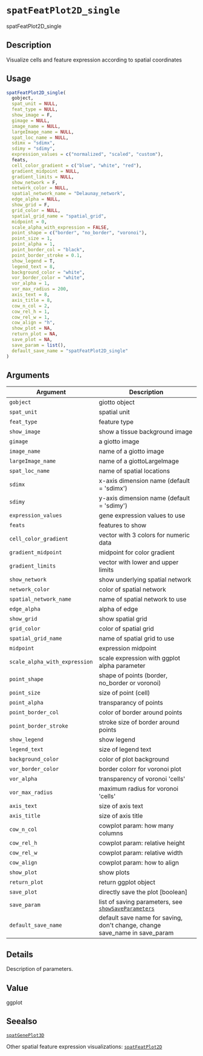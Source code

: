 # `spatFeatPlot2D_single`

spatFeatPlot2D_single


## Description

Visualize cells and feature expression according to spatial coordinates


## Usage

```r
spatFeatPlot2D_single(
  gobject,
  spat_unit = NULL,
  feat_type = NULL,
  show_image = F,
  gimage = NULL,
  image_name = NULL,
  largeImage_name = NULL,
  spat_loc_name = NULL,
  sdimx = "sdimx",
  sdimy = "sdimy",
  expression_values = c("normalized", "scaled", "custom"),
  feats,
  cell_color_gradient = c("blue", "white", "red"),
  gradient_midpoint = NULL,
  gradient_limits = NULL,
  show_network = F,
  network_color = NULL,
  spatial_network_name = "Delaunay_network",
  edge_alpha = NULL,
  show_grid = F,
  grid_color = NULL,
  spatial_grid_name = "spatial_grid",
  midpoint = 0,
  scale_alpha_with_expression = FALSE,
  point_shape = c("border", "no_border", "voronoi"),
  point_size = 1,
  point_alpha = 1,
  point_border_col = "black",
  point_border_stroke = 0.1,
  show_legend = T,
  legend_text = 8,
  background_color = "white",
  vor_border_color = "white",
  vor_alpha = 1,
  vor_max_radius = 200,
  axis_text = 8,
  axis_title = 8,
  cow_n_col = 2,
  cow_rel_h = 1,
  cow_rel_w = 1,
  cow_align = "h",
  show_plot = NA,
  return_plot = NA,
  save_plot = NA,
  save_param = list(),
  default_save_name = "spatFeatPlot2D_single"
)
```


## Arguments

Argument      |Description
------------- |----------------
`gobject`     |     giotto object
`spat_unit`     |     spatial unit
`feat_type`     |     feature type
`show_image`     |     show a tissue background image
`gimage`     |     a giotto image
`image_name`     |     name of a giotto image
`largeImage_name`     |     name of a giottoLargeImage
`spat_loc_name`     |     name of spatial locations
`sdimx`     |     x-axis dimension name (default = 'sdimx')
`sdimy`     |     y-axis dimension name (default = 'sdimy')
`expression_values`     |     gene expression values to use
`feats`     |     features to show
`cell_color_gradient`     |     vector with 3 colors for numeric data
`gradient_midpoint`     |     midpoint for color gradient
`gradient_limits`     |     vector with lower and upper limits
`show_network`     |     show underlying spatial network
`network_color`     |     color of spatial network
`spatial_network_name`     |     name of spatial network to use
`edge_alpha`     |     alpha of edge
`show_grid`     |     show spatial grid
`grid_color`     |     color of spatial grid
`spatial_grid_name`     |     name of spatial grid to use
`midpoint`     |     expression midpoint
`scale_alpha_with_expression`     |     scale expression with ggplot alpha parameter
`point_shape`     |     shape of points (border, no_border or voronoi)
`point_size`     |     size of point (cell)
`point_alpha`     |     transparancy of points
`point_border_col`     |     color of border around points
`point_border_stroke`     |     stroke size of border around points
`show_legend`     |     show legend
`legend_text`     |     size of legend text
`background_color`     |     color of plot background
`vor_border_color`     |     border colorr for voronoi plot
`vor_alpha`     |     transparency of voronoi 'cells'
`vor_max_radius`     |     maximum radius for voronoi 'cells'
`axis_text`     |     size of axis text
`axis_title`     |     size of axis title
`cow_n_col`     |     cowplot param: how many columns
`cow_rel_h`     |     cowplot param: relative height
`cow_rel_w`     |     cowplot param: relative width
`cow_align`     |     cowplot param: how to align
`show_plot`     |     show plots
`return_plot`     |     return ggplot object
`save_plot`     |     directly save the plot [boolean]
`save_param`     |     list of saving parameters, see [`showSaveParameters`](#showsaveparameters)
`default_save_name`     |     default save name for saving, don't change, change save_name in save_param


## Details

Description of parameters.


## Value

ggplot


## Seealso

[`spatGenePlot3D`](#spatgeneplot3d) 
 
 Other spatial feature expression visualizations:
 [`spatFeatPlot2D`](#spatfeatplot2d)


